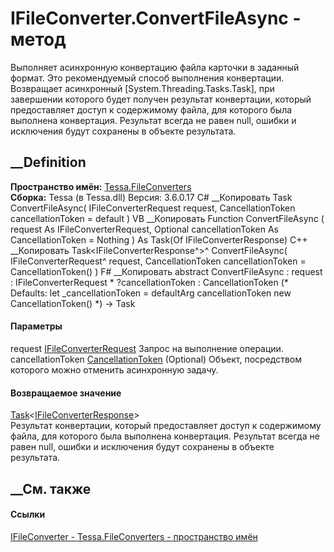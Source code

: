 # IFileConverter.ConvertFileAsync - метод
Выполняет асинхронную конвертацию файла карточки в заданный формат. Это
рекомендуемый способ выполнения конвертации. Возвращает асинхронный
[System.Threading.Tasks.Task], при завершении которого будет получен результат
конвертации, который предоставляет доступ к содержимому файла, для которого
была выполнена конвертация. Результат всегда не равен null, ошибки и
исключения будут сохранены в объекте результата.
## __Definition
 **Пространство имён:** [Tessa.FileConverters](N_Tessa_FileConverters.htm)  
 **Сборка:** Tessa (в Tessa.dll) Версия: 3.6.0.17
C# __Копировать
     Task<IFileConverterResponse> ConvertFileAsync(
    	IFileConverterRequest request,
    	CancellationToken cancellationToken = default
    )
VB __Копировать
     Function ConvertFileAsync ( 
    	request As IFileConverterRequest,
    	Optional cancellationToken As CancellationToken = Nothing
    ) As Task(Of IFileConverterResponse)
C++ __Копировать
    Task<IFileConverterResponse^>^ ConvertFileAsync(
    	IFileConverterRequest^ request, 
    	CancellationToken cancellationToken = CancellationToken()
    )
F# __Копировать
     abstract ConvertFileAsync : 
            request : IFileConverterRequest * 
            ?cancellationToken : CancellationToken 
    (* Defaults:
            let _cancellationToken = defaultArg cancellationToken new CancellationToken()
    *)
    -> Task<IFileConverterResponse> 
#### Параметры
request
[IFileConverterRequest](T_Tessa_FileConverters_IFileConverterRequest.htm)
    Запрос на выполнение операции.
cancellationToken
[CancellationToken](https://learn.microsoft.com/dotnet/api/system.threading.cancellationtoken)
(Optional)
    Объект, посредством которого можно отменить асинхронную задачу.
#### Возвращаемое значение
[Task](https://learn.microsoft.com/dotnet/api/system.threading.tasks.task-1)<[IFileConverterResponse](T_Tessa_FileConverters_IFileConverterResponse.htm)>  
Результат конвертации, который предоставляет доступ к содержимому файла, для
которого была выполнена конвертация. Результат всегда не равен null, ошибки и
исключения будут сохранены в объекте результата.
## __См. также
#### Ссылки
[IFileConverter - ](T_Tessa_FileConverters_IFileConverter.htm)
[Tessa.FileConverters - пространство имён](N_Tessa_FileConverters.htm)
